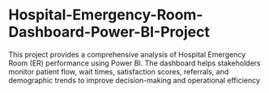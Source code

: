 # Hospital-Emergency-Room-Dashboard-Power-BI-Project
This project provides a comprehensive analysis of Hospital Emergency Room (ER) performance using Power BI. The dashboard helps stakeholders monitor patient flow, wait times, satisfaction scores, referrals, and demographic trends to improve decision-making and operational efficiency
